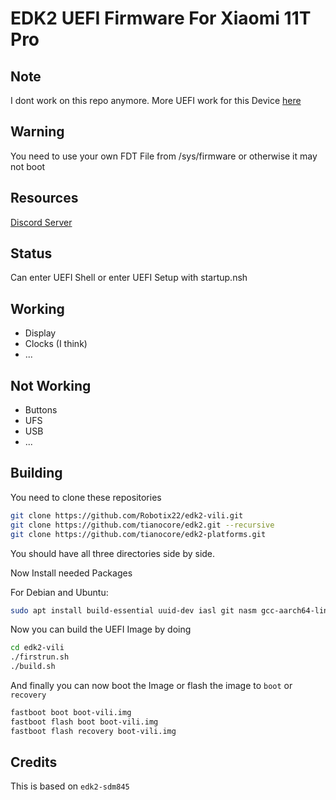 # EDK2 UEFI Firmware For Xiaomi 11T Pro

## Note

I dont work on this repo anymore. More UEFI work for this Device [here](https://github.com/Robotix22/MU-vili)
## Warning

You need to use your own FDT File from /sys/firmware or otherwise it may not boot

## Resources

[Discord Server](https://discord.gg/Gb4KAqAQdm)

## Status

Can enter UEFI Shell or enter UEFI Setup with startup.nsh

## Working

- Display
- Clocks (I think)
- ...

## Not Working

- Buttons
- UFS
- USB
- ...

## Building

You need to clone these repositories 

```bash
git clone https://github.com/Robotix22/edk2-vili.git
git clone https://github.com/tianocore/edk2.git --recursive
git clone https://github.com/tianocore/edk2-platforms.git
```
You should have all three directories side by side.

Now Install needed Packages

For Debian and Ubuntu:

```bash
sudo apt install build-essential uuid-dev iasl git nasm gcc-aarch64-linux-gnu mkbootimg python3-distutils gettext
```

Now you can build the UEFI Image by doing

```bash
cd edk2-vili
./firstrun.sh
./build.sh
```

And finally you can now boot the Image or flash the image to `boot` or `recovery`

```bash
fastboot boot boot-vili.img
fastboot flash boot boot-vili.img
fastboot flash recovery boot-vili.img
```

## Credits

This is based on `edk2-sdm845`
